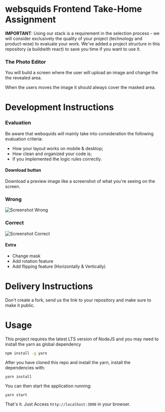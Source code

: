 # websquids Frontend Take-Home Assignment

**IMPORTANT**: Using our stack is a requirement in the selection process - we will consider exclusively the quality of your project (technology and product-wise) to evaluate your work. We've added a project structure in this repository (a buildwith react) to save you time if you want to use it.

### The Photo Editor

You will build a screen where the user will upload an image and change the the revealed area.

When the users moves the image it should always cover the masked area.

# Development Instructions

### Evaluation

Be aware that websquids will mainly take into consideration the following evaluation criteria:

- How your layout works on mobile & desktop;
- How clean and organized your code is;
- If you implemented the logic rules correctly.

#### Download button

Download a preview image like a screenshot of what you're seeing on the screen.

### Wrong

![Screenshot Wrong](https://github.com/websquids/photo-editor-with-mask/blob/master/src/assets/wrong_screenshot.png)

### Correct

![Screenshot Correct](https://github.com/websquids/photo-editor-with-mask/blob/master/src/assets/screenshot.png)

#### Extra

- Change mask
- Add rotation feature
- Add flipping feature (Horizontally & Vertically)

# Delivery Instructions

Don't create a fork, send us the link to your repository and make sure to make it public.

# Usage

This project requires the latest LTS version of NodeJS and you may need to install the yarn as global dependency

```bash
npm install -g yarn
```

After you have cloned this repo and install the yarn, install the dependencies with:

```
yarn install
```

You can then start the application running:

```
yarn start
```

That's it. Just Access `http://localhost:3000` in your browser.
